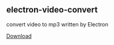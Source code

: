 ## electron-video-convert

convert video  to mp3 written by Electron 


[Download](https://pipelines.actions.githubusercontent.com/serviceHosts/8751b539-06cd-40aa-8aa0-5a8e562f7b49/_apis/pipelines/1/runs/3/signedartifactscontent?artifactName=electron-video-convert.pkg&urlExpires=2023-07-19T03%3A18%3A41.7847624Z&urlSigningMethod=HMACV2&urlSignature=GVNd5WVtNaS%2BQrTTp68J3tzF3NL%2B55Qa9sAkPBS6lUg%3D)